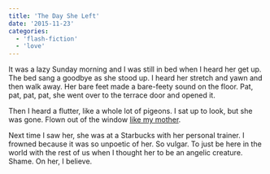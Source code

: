 ```yaml
---
title: 'The Day She Left'
date: '2015-11-23'
categories:
  - 'flash-fiction'
  - 'love'
---
```


It was a lazy Sunday morning and I was still in bed when I heard her get up. The
bed sang a goodbye as she stood up. I heard her stretch and yawn and then walk
away. Her bare feet made a bare-feety sound on the floor. Pat, pat, pat, pat,
she went over to the terrace door and opened it.

<!-- truncate -->

Then I heard a flutter, like a whole lot of pigeons. I sat up to look, but she
was gone. Flown out of the window [like my mother](./the-lady-who-drops-leaves).

Next time I saw her, she was at a Starbucks with her personal trainer. I frowned
because it was so unpoetic of her. So vulgar. To just be here in the world with
the rest of us when I thought her to be an angelic creature. Shame. On her, I
believe.
